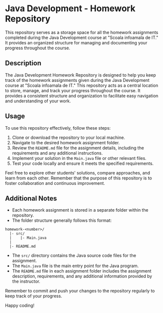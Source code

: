 # Java Development - Homework Repository

This repository serves as a storage space for all the homework assignments completed during the Java Development course at "Scoala infoamala de IT." It provides an organized structure for managing and documenting your progress throughout the course.

## Description

The Java Development Homework Repository is designed to help you keep track of the homework assignments given during the Java Development course at "Scoala infoamala de IT." This repository acts as a central location to store, manage, and track your progress throughout the course. It provides a consistent structure and organization to facilitate easy navigation and understanding of your work.

## Usage

To use this repository effectively, follow these steps:

1. Clone or download the repository to your local machine.
2. Navigate to the desired homework assignment folder.
3. Review the `README.md` file for the assignment details, including the requirements and any additional instructions.
4. Implement your solution in the `Main.java` file or other relevant files.
5. Test your code locally and ensure it meets the specified requirements.

Feel free to explore other students' solutions, compare approaches, and learn from each other. Remember that the purpose of this repository is to foster collaboration and continuous improvement.

## Additional Notes

- Each homework assignment is stored in a separate folder within the repository.
- The folder structure generally follows this format:
```
homework-<number>/
  |- src/
  |    |- Main.java
  |
  |- README.md
```
- The `src/` directory contains the Java source code files for the assignment.
- The `Main.java` file is the main entry point for the Java program.
- The `README.md` file in each assignment folder includes the assignment description, requirements, and any additional information provided by the instructor.

Remember to commit and push your changes to the repository regularly to keep track of your progress.

Happy coding!
